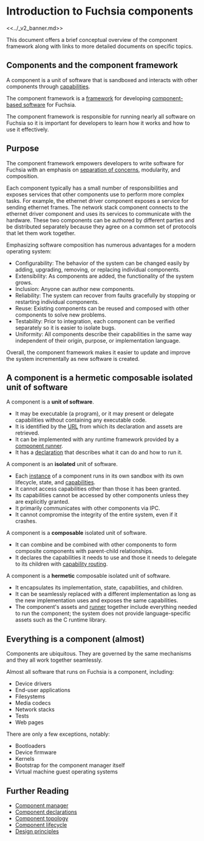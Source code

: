 # Introduction to Fuchsia components

<<../_v2_banner.md>>

This document offers a brief conceptual overview of the component framework
along with links to more detailed documents on specific topics.

## Components and the component framework

A component is a unit of software that is sandboxed and interacts with other
components through [capabilities][glossary-capability].

The component framework is a [framework][wiki-software-framework] for developing
[component-based software][wiki-component-based-software] for Fuchsia.

The component framework is responsible for running nearly all software on
Fuchsia so it is important for developers to learn how it works and how to use
it effectively.

## Purpose

The component framework empowers developers to write software for Fuchsia with
an emphasis on [separation of concerns][wiki-separation-of-concerns],
modularity, and composition.

Each component typically has a small number of responsibilities and exposes
services that other components use to perform more complex tasks. For example,
the ethernet driver component exposes a service for sending ethernet frames. The
network stack component connects to the ethernet driver component and uses its
services to communicate with the hardware. These two components can be authored
by different parties and be distributed separately because they agree on a
common set of protocols that let them work together.

Emphasizing software composition has numerous advantages for a modern operating
system:

-   Configurability: The behavior of the system can be changed easily by adding,
    upgrading, removing, or replacing individual components.
-   Extensibility: As components are added, the functionality of the system
    grows.
-   Inclusion: Anyone can author new components.
-   Reliability: The system can recover from faults gracefully by stopping or
    restarting individual components.
-   Reuse: Existing components can be reused and composed with other components
    to solve new problems.
-   Testability: Prior to integration, each component can be verified separately
    so it is easier to isolate bugs.
-   Uniformity: All components describe their capabilities in the same way
    independent of their origin, purpose, or implementation language.

Overall, the component framework makes it easier to update and improve the
system incrementally as new software is created.

## A component is a hermetic composable isolated unit of software

A component is a **unit of software**.

-   It may be executable (a program), or it may present or
    delegate capabilities without containing any executable code.
-   It is identified by the [URL][doc-component-urls] from which its declaration
    and assets are retrieved.
-   It can be implemented with any runtime framework provided by a
    [component runner][doc-runners].
-   It has a [declaration][doc-declarations] that describes what it can do and
    how to run it.

A component is an **isolated** unit of software.

-   Each [instance][doc-instances] of a component runs in its own sandbox with
    its own lifecycle, state, and [capabilities][glossary-capability].
-   It cannot access capabilities other than those it has been granted.
-   Its capabilities cannot be accessed by other components unless they are
    explicitly granted.
-   It primarily communicates with other components via IPC.
-   It cannot compromise the integrity of the entire system, even if it crashes.

A component is a **composable** isolated unit of software.

-   It can combine and be combined with other components to form composite
    components with parent-child relationships.
-   It declares the capabilities it needs to use and those it needs to delegate
    to its children with [capability routing][doc-capability-routing].

A component is a **hermetic** composable isolated unit of software.

-   It encapsulates its implementation, state, capabilities, and children.
-   It can be seamlessly replaced with a different implementation as long as the
    new implementation uses and exposes the same capabilities.
-   The component's assets and [runner][doc-runners] together include everything
    needed to run the component; the system does not provide language-specific
    assets such as the C runtime library.

## Everything is a component (almost)

Components are ubiquitous. They are governed by the same mechanisms and they all
work together seamlessly.

Almost all software that runs on Fuchsia is a component, including:

-   Device drivers
-   End-user applications
-   Filesystems
-   Media codecs
-   Network stacks
-   Tests
-   Web pages

There are only a few exceptions, notably:

-   Bootloaders
-   Device firmware
-   Kernels
-   Bootstrap for the component manager itself
-   Virtual machine guest operating systems

## Further Reading

-   [Component manager][doc-component-manager]
-   [Component declarations][doc-declarations]
-   [Component topology][doc-topology]
-   [Component lifecycle][doc-lifecycle]
-   [Design principles][doc-design-principles]

[doc-capability-routing]: /docs/concepts/components/v2/topology.md#capability-routing
[doc-component-manager]: /docs/concepts/components/v2/component_manager.md
[doc-declarations]: /docs/concepts/components/v2/declarations.md
[doc-design-principles]: /docs/concepts/components/v2/design_principles.md
[doc-instances]: /docs/concepts/components/v2/topology.md#component-instances
[doc-lifecycle]: /docs/concepts/components/v2/lifecycle.md
[doc-runners]: /docs/concepts/components/v2/capabilities/runners.md
[doc-topology]: /docs/concepts/components/v2/topology.md
[doc-component-urls]: /docs/concepts/components/component_urls.md
[glossary-capability]: /docs/glossary.md#capability
[glossary-components-v2]: /docs/glossary.md#components-v2
[wiki-component-based-software]: https://en.wikipedia.org/wiki/Component-based_software_engineering
[wiki-separation-of-concerns]: https://en.wikipedia.org/wiki/Separation_of_concerns
[wiki-software-framework]: https://en.wikipedia.org/wiki/Software_framework

